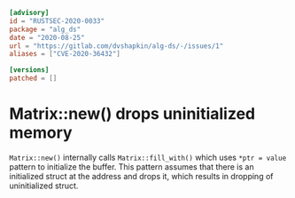 ```toml
[advisory]
id = "RUSTSEC-2020-0033"
package = "alg_ds"
date = "2020-08-25"
url = "https://gitlab.com/dvshapkin/alg-ds/-/issues/1"
aliases = ["CVE-2020-36432"]

[versions]
patched = []
```

# Matrix::new() drops uninitialized memory

`Matrix::new()` internally calls `Matrix::fill_with()` which uses `*ptr = value` pattern to initialize the buffer.
This pattern assumes that there is an initialized struct at the address and drops it, which results in dropping of uninitialized struct.

